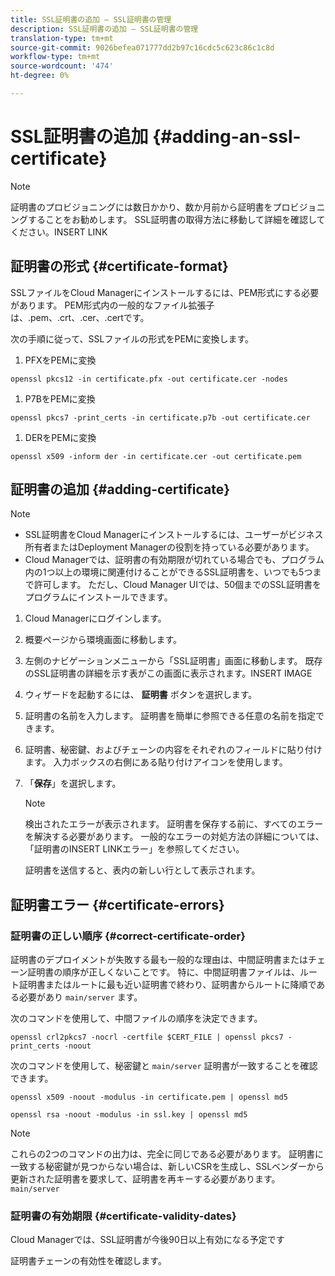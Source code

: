 ```yaml
---
title: SSL証明書の追加 — SSL証明書の管理
description: SSL証明書の追加 — SSL証明書の管理
translation-type: tm+mt
source-git-commit: 9026befea071777dd2b97c16cdc5c623c86c1c8d
workflow-type: tm+mt
source-wordcount: '474'
ht-degree: 0%

---
```



# SSL証明書の追加 {#adding-an-ssl-certificate}

>[!NOTE]
>証明書のプロビジョニングには数日かかり、数か月前から証明書をプロビジョニングすることをお勧めします。 SSL証明書の取得方法に移動して詳細を確認してください。INSERT LINK

## 証明書の形式 {#certificate-format}

SSLファイルをCloud Managerにインストールするには、PEM形式にする必要があります。 PEM形式内の一般的なファイル拡張子は、.pem、.crt、.cer、.certです。

次の手順に従って、SSLファイルの形式をPEMに変換します。

1. PFXをPEMに変換

`openssl pkcs12 -in certificate.pfx -out certificate.cer -nodes`

1. P7BをPEMに変換

`openssl pkcs7 -print_certs -in certificate.p7b -out certificate.cer`

1. DERをPEMに変換

`openssl x509 -inform der -in certificate.cer -out certificate.pem`

## 証明書の追加 {#adding-certificate}

>[!NOTE]
>* SSL証明書をCloud Managerにインストールするには、ユーザーがビジネス所有者またはDeployment Managerの役割を持っている必要があります。
>* Cloud Managerでは、証明書の有効期限が切れている場合でも、プログラム内の1つ以上の環境に関連付けることができるSSL証明書を、いつでも5つまで許可します。 ただし、Cloud Manager UIでは、50個までのSSL証明書をプログラムにインストールできます。


1. Cloud Managerにログインします。
1. 概要ページから環境画面に移動します。
1. 左側のナビゲーションメニューから「SSL証明書」画面に移動します。 既存のSSL証明書の詳細を示す表がこの画面に表示されます。INSERT IMAGE
1. ウィザードを起動するには、 **証明書** ボタンを選択します。
1. 証明書の名前を入力します。 証明書を簡単に参照できる任意の名前を指定できます。
1. 証明書、秘密鍵、およびチェーンの内容をそれぞれのフィールドに貼り付けます。 入力ボックスの右側にある貼り付けアイコンを使用します。
1. 「**保存**」を選択します。

   >[!NOTE]
   >検出されたエラーが表示されます。 証明書を保存する前に、すべてのエラーを解決する必要があります。 一般的なエラーの対処方法の詳細については、「証明書のINSERT LINKエラー」を参照してください。

   証明書を送信すると、表内の新しい行として表示されます。

## 証明書エラー {#certificate-errors}

### 証明書の正しい順序 {#correct-certificate-order}

証明書のデプロイメントが失敗する最も一般的な理由は、中間証明書またはチェーン証明書の順序が正しくないことです。 特に、中間証明書ファイルは、ルート証明書またはルートに最も近い証明書で終わり、証明書からルートに降順である必要があり `main/server` ます。

次のコマンドを使用して、中間ファイルの順序を決定できます。

`openssl crl2pkcs7 -nocrl -certfile $CERT_FILE | openssl pkcs7 -print_certs -noout`

次のコマンドを使用して、秘密鍵と `main/server` 証明書が一致することを確認できます。

`openssl x509 -noout -modulus -in certificate.pem | openssl md5`

`openssl rsa -noout -modulus -in ssl.key | openssl md5`

>[!NOTE]
>これらの2つのコマンドの出力は、完全に同じである必要があります。 証明書に一致する秘密鍵が見つからない場合は、新しいCSRを生成し、SSLベンダーから更新された証明書を要求して、証明書を再キーする必要があります。 `main/server`

### 証明書の有効期限 {#certificate-validity-dates}

Cloud Managerでは、SSL証明書が今後90日以上有効になる予定です

証明書チェーンの有効性を確認します。
